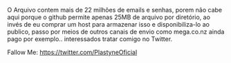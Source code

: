 O Arquivo contem mais de 22 milhões de emails e senhas, porem não cabe aqui porque o github permite apenas 25MB de arquivo por diretório, ao invés de eu comprar um host para armazenar isso e disponibiliza-lo ao publico, passo por meios de outros canais de envio como mega.co.nz ainda pago por exemplo.. interessados tratar comigo no Twitter.

Fallow Me: https://twitter.com/PlastyneOficial
